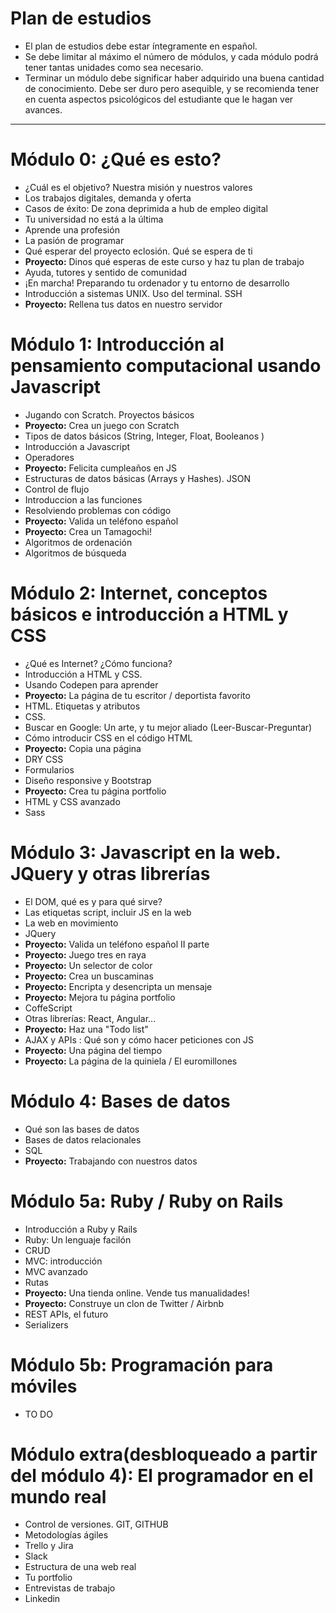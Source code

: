 # Plan de estudios 

- El plan de estudios debe estar íntegramente en español.
- Se debe limitar al máximo el número de módulos, y cada módulo podrá tener tantas unidades como sea necesario.
- Terminar un módulo debe significar haber adquirido una buena cantidad de conocimiento. Debe ser duro pero asequible, y se recomienda tener en cuenta aspectos psicológicos del estudiante que le hagan ver avances.
--------

# Módulo 0: ¿Qué es esto?

  - ¿Cuál es el objetivo? Nuestra misión y nuestros valores
  - Los trabajos digitales, demanda y oferta
  - Casos de éxito: De zona deprimida a hub de empleo digital
  - Tu universidad no está a la última
  - Aprende una profesión
  - La pasión de programar
  - Qué esperar del proyecto eclosión. Qué se espera de ti
  - **Proyecto:** Dinos qué esperas de este curso y haz tu plan de trabajo
  - Ayuda, tutores y sentido de comunidad
  - ¡En marcha! Preparando tu ordenador y tu entorno de desarrollo
  - Introducción a sistemas UNIX. Uso del terminal. SSH
  - **Proyecto:** Rellena tus datos en nuestro servidor

# Módulo 1: Introducción al pensamiento computacional usando Javascript

  - Jugando con Scratch. Proyectos básicos
  - **Proyecto:** Crea un juego con Scratch
  - Tipos de datos básicos (String, Integer, Float, Booleanos ) 
  - Introducción a Javascript
  - Operadores
  - **Proyecto:** Felicita cumpleaños en JS
  - Estructuras de datos básicas (Arrays y Hashes). JSON
  - Control de flujo
  - Introduccion a las funciones
  - Resolviendo problemas con código
  - **Proyecto:** Valida un teléfono español
  - **Proyecto:** Crea un Tamagochi!
  - Algoritmos de ordenación
  - Algoritmos de búsqueda

# Módulo 2: Internet, conceptos básicos e introducción a HTML y CSS

  - ¿Qué es Internet? ¿Cómo funciona?
  - Introducción a HTML y CSS.
  - Usando Codepen para aprender
  - **Proyecto:** La página de tu escritor / deportista favorito
  - HTML. Etiquetas y atributos
  - CSS. 
  - Buscar en Google: Un arte, y tu mejor aliado (Leer-Buscar-Preguntar)
  - Cómo introducir CSS en el código HTML
  - **Proyecto:** Copia una página
  - DRY CSS
  - Formularios
  - Diseño responsive y Bootstrap
  - **Proyecto:** Crea tu página portfolio
  - HTML y CSS avanzado
  - Sass
  

# Módulo 3: Javascript en la web. JQuery y otras librerías
  - El DOM, qué es y para qué sirve?
  - Las etiquetas script, incluir JS en la web
  - La web en movimiento
  - JQuery
  - **Proyecto:** Valida un teléfono español II parte
  - **Proyecto:** Juego tres en raya
  - **Proyecto:** Un selector de color
  - **Proyecto:** Crea un buscaminas
  - **Proyecto:** Encripta y desencripta un mensaje
  - **Proyecto:** Mejora tu página portfolio
  - CoffeScript
  - Otras librerías: React, Angular...
  - **Proyecto:** Haz una "Todo list"
  - AJAX y APIs : Qué son y cómo hacer peticiones con JS
  - **Proyecto:** Una página del tiempo
  - **Proyecto:** La página de la quiniela / El euromillones

# Módulo 4: Bases de datos
  - Qué son las bases de datos
  - Bases de datos relacionales
  - SQL
  - **Proyecto:** Trabajando con nuestros datos

# Módulo 5a: Ruby / Ruby on Rails
  - Introducción a Ruby y Rails
  - Ruby: Un lenguaje facilón
  - CRUD
  - MVC: introducción
  - MVC avanzado
  - Rutas
  - **Proyecto:** Una tienda online. Vende tus manualidades!
  - **Proyecto:** Construye un clon de Twitter / Airbnb
  - REST APIs, el futuro
  - Serializers
# Módulo 5b: Programación para móviles
  - TO DO

# Módulo extra(desbloqueado a partir del módulo 4): El programador en el mundo real
  - Control de versiones. GIT, GITHUB
  - Metodologías ágiles
  - Trello y Jira
  - Slack
  - Estructura de una web real
  - Tu portfolio
  - Entrevistas de trabajo
  - Linkedin

